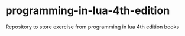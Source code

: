 # programming-in-lua-4th-edition
Repository to store exercise from programming in lua 4th edition books
